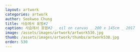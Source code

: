 ```yaml
---
layout: artwork
categories: artwork
author: Seokwoo Chung
title: 사슴에서 표범#2
caption: 사슴에서 표범#2 _ oil on canvas _ 200 x 145cm _ 2017
image: /assets/images/artwork/artwork530.jpg
thumb: /assets/images/artwork/thumbs/artwork530.jpg
order: 530
---
```

